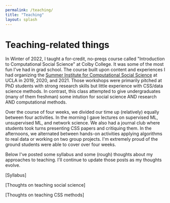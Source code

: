```yaml
---
permalink: /teaching/
title: "Teaching"
layout: splash
---
```


# Teaching-related things

In Winter of 2022, I taught a for-credit, no-preqs course called "Introduction to Computational Social Science" at Colby College.  It was some of the most fun I've had in grad school. The course built upon content and experiences I had organizing the [Summer Institute for Computational Social Science]([sicss.io](https://sicss.io/2021/los_angeles/)) at UCLA in 2019, 2020, and 2021. Those workshops were primarily pitched at PhD students with strong research skills but little experience with CSS/data science methods. In contrast, this class attempted to give undergraduates (many of them freshman) some intution for social science AND research AND computational methods. 

Over the course of four weeks, we divided our time up (relatively) equally between four activities. In the morning I gave lectures on supervised ML, unsupervised ML, and network science. We also had a journal club where students took turns presenting CSS papers and critiquing them. In the afternoons, we alternated between hands-on activities applying algorithms to real data or working on two group projects. I'm extremely proud of the ground students were able to cover over four weeks.

Below I've posted some syllabus and some (rough) thoughts about my approaches to teaching. I'll continue to update those posts as my thoughts evolve.

[Syllabus]

[Thoughts on teaching social science]

[Thoughts on teaching CSS methods]
